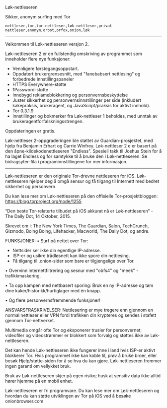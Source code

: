 Løk-nettleseren

Sikker, anonym surfing med Tor

`nettleser,tor,tor-nettleser,løk-nettleser,privat nettleser,anonym,orbot,orfox,onion,løk`

---

Velkommen til Løk-nettleseren versjon 2.

Løk-nettleseren 2 er en fullstendig omskriving av programmet som inneholder flere nye funksjoner:

* Vennligere førstegangsoppstart.
* Oppdatert brukergrensesnitt, med "fanebabsert nettlesing" og forbedrede innstillingspaneler
* HTTPS Everywhere-støtte
* 1Password-støtte
* Innebygd reklameblokkering og personvernsbeskyttelse
* Juster sikkerhet og personvernsinnstillinger per side (inkludert kakepraksis, brukeragent, og JavaScript/praksis for aktivt innhold).
* Tor 0.3.1.9
* Innstillinger og bokmerker fra Løk-nettleser 1 beholdes, med unntak av brukeragentforfalskningsstrengen.

Oppdateringen er gratis.

Løk-nettleser 2-oppgraderingen ble støttet av Guardian-prosjektet, med hjelp fra Benjamin Erhart og Carrie Winfrey. Løk-nettleser 2 e er basert på den åpne-kildekodenettleseren "Endless". Spesiell takk til Joshua Stein for å ha laget Endless og for samtykke til å bruke den i Løk-nettleseren. Se bidragsyter-fila i programinnstillingene for mer informasjon.

---

Løk-nettleseren er den originale Tor-drevne nettleseren for iOS. Løk-nettleseren hjelper deg å omgå sensur og få tilgang til Internett med bedret sikkerhet og personvern.

Du kan lese mer om Løk-nettleseren på den offisielle Tor-prosjektbloggen: https://blog.torproject.org/node/1255

“Den beste Tor-relaterte tilbudet på iOS akkurat nå er Løk-nettleseren” - The Daily Dot, 14 Oktober, 2015.

Skrevet om i: The New York Times, The Guardian, Salon, TechCrunch, Gizmodo, Boing Boing, Lifehacker, Macworld, The Daily Dot, og andre.

FUNKSJONER:
• Surf på nettet over Tor:
- Nettsider ser ikke din egentlige IP-adresse.
- ISP-er og usikre trådløsnett kan ikke spore din nettlesing.
- Få tilgang til .onion-sider som bare er tilgjengelige over Tor.

• Overvinn internettfiltrering og sesnur med "obfs4" og "meek" -trafikkmaskering.

• Ta opp kampen med nettbasert sporing: Bruk en ny IP-adresse og tøm dine kaker/historikk/hurtiglager med én knapp.

• Og flere personvernsfremmende funksjoner!

ANSVARSFRASKRIVELSER:
Nettlesering er mye tregere enn gjennom en normal nettleser eller VPN fordi trafikken din krypteres og sendes i stafett gjennom Tor-nettverket.

Multimedia omgår ofte Tor og eksponerer trusler for personvernet; videofiler og videostrømmer er blokkert som forvalg og støttes ikke av Løk-nettleseren.

Det kan hende Løk-nettleseren ikke fungerer inne i land hvis ISP-er aktivt blokkerer Tor. Hvis programmet ikke kan koble til, prøv å bruke broer, eller besøk Hjelp/støtte-siden for å se hva du kan gjøre. Løk-nettleseren fremmer ingen garanti om vellykket bruk.

Bruk av Løk-nettleseren skjer på egen risiko; husk at sensitiv data ikke alltid hører hjemme på en mobil enhet.

Løk-nettleseren er fri programvare. Du kan lese mer om Løk-nettleseren og hvordan du kan støtte utviklingen av Tor på iOS ved å besøke onionbrowser.com
